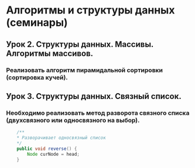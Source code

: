 # Алгоритмы и структуры данных (семинары)

## Урок 2. Структуры данных. Массивы. Алгоритмы массивов.
    
### Реализовать алгоритм пирамидальной сортировки (сортировка кучей).

## Урок 3. Структуры данных. Связный список.

### Необходимо реализовать метод разворота связного списка (двухсвязного или односвязного на выбор).

```java
    /**
    * Разворачивает односвязный список
    */
    public void reverse() {
        Node curNode = head;
    }
```